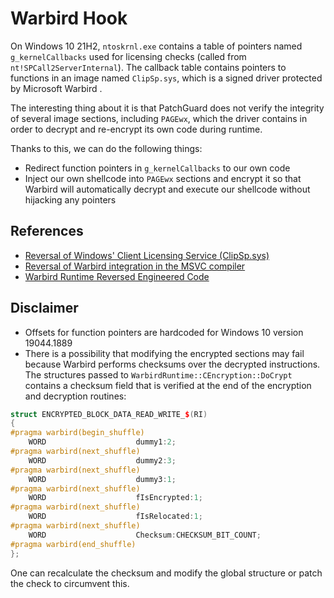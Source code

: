 # Warbird Hook
On Windows 10 21H2, `ntoskrnl.exe` contains a table of pointers named `g_kernelCallbacks` used for licensing checks (called from `nt!SPCall2ServerInternal`). The callback table contains pointers to functions in an image named `ClipSp.sys`, which is a signed driver protected by Microsoft Warbird .  

The interesting thing about it is that PatchGuard does not verify the integrity of several image sections, including `PAGEwx`, which the driver contains in order to decrypt and re-encrypt its own code during runtime.  

Thanks to this, we can do the following things:
- Redirect function pointers in `g_kernelCallbacks` to our own code
- Inject our own shellcode into `PAGEwx` sections and encrypt it so that Warbird will automatically decrypt and execute our shellcode without hijacking any pointers

## References
- [Reversal of Windows' Client Licensing Service (ClipSp.sys)](https://github.com/KiFilterFiberContext/windows-software-policy)
- [Reversal of Warbird integration in the MSVC compiler](https://github.com/KiFilterFiberContext/warbird-obfuscate)
- [Warbird Runtime Reversed Engineered Code](https://github.com/KiFilterFiberContext/microsoft-warbird/)

## Disclaimer
- Offsets for function pointers are hardcoded for Windows 10 version 19044.1889
- There is a possibility that modifying the encrypted sections may fail because Warbird performs checksums over the decrypted instructions. 
The structures passed to `WarbirdRuntime::CEncryption::DoCrypt` contains a checksum field that is verified at the end of the encryption and decryption routines:
```cpp
struct ENCRYPTED_BLOCK_DATA_READ_WRITE_$(RI)
{
#pragma warbird(begin_shuffle)
    WORD                    dummy1:2;
#pragma warbird(next_shuffle)
    WORD                    dummy2:3;
#pragma warbird(next_shuffle)
    WORD                    dummy3:1;
#pragma warbird(next_shuffle)
    WORD                    fIsEncrypted:1;
#pragma warbird(next_shuffle)
    WORD                    fIsRelocated:1;
#pragma warbird(next_shuffle)
    WORD                    Checksum:CHECKSUM_BIT_COUNT;
#pragma warbird(end_shuffle)
};
```
One can recalculate the checksum and modify the global structure or patch the check to circumvent this.
